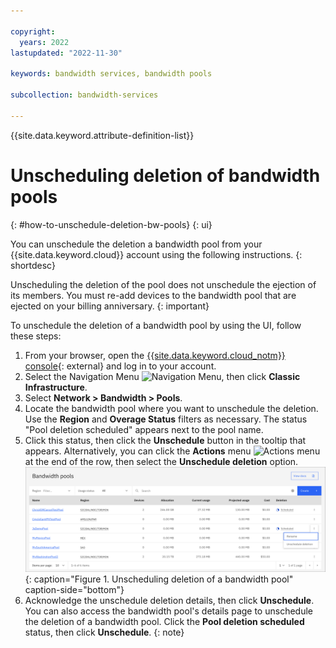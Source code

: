 ```yaml
---

copyright:
  years: 2022
lastupdated: "2022-11-30"

keywords: bandwidth services, bandwidth pools

subcollection: bandwidth-services

---
```


{{site.data.keyword.attribute-definition-list}}

# Unscheduling deletion of bandwidth pools
{: #how-to-unschedule-deletion-bw-pools}
{: ui}

You can unschedule the deletion a bandwidth pool from your {{site.data.keyword.cloud}} account using the following instructions. 
{: shortdesc}

Unscheduling the deletion of the pool does not unschedule the ejection of its members. You must re-add devices to the bandwidth pool that are ejected on your billing anniversary. 
{: important}

To unschedule the deletion of a bandwidth pool by using the UI, follow these steps:

1. From your browser, open the [{{site.data.keyword.cloud_notm}} console](/login){: external} and log in to your account.
1. Select the Navigation Menu ![Navigation Menu](../icons/icon_hamburger.svg), then click **Classic Infrastructure**.
1. Select **Network > Bandwidth > Pools**.
1. Locate the bandwidth pool where you want to unschedule the deletion. Use the **Region** and **Overage Status** filters as necessary. The status "Pool deletion scheduled" appears next to the pool name.
1. Click this status, then click the **Unschedule** button in the tooltip that appears. Alternatively, you can click the **Actions** menu ![Actions menu](../icons/action-menu-icon.svg) at the end of the row, then select the **Unschedule deletion** option.
![Unscheduling deletion of a bandwidth pool](images/bw-pool-unschedule-deletion.svg "Unscheduling deletion of a bandwidth pool"){: caption="Figure 1. Unscheduling deletion of a bandwidth pool" caption-side="bottom"}
1. Acknowledge the unschedule deletion details, then click **Unschedule**.
You can also access the bandwidth pool's details page to unschedule the deletion of a bandwidth pool. Click the **Pool deletion scheduled** status, then click **Unschedule**.
{: note}
